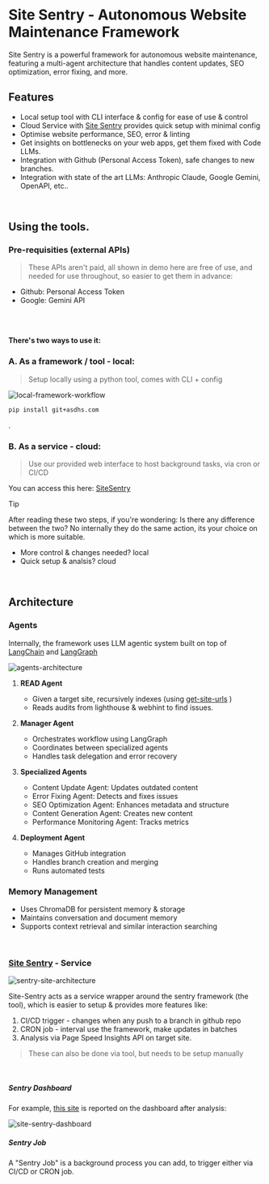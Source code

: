 # Site Sentry - Autonomous Website Maintenance Framework

Site Sentry is a powerful framework for autonomous website maintenance, featuring a multi-agent architecture that handles content updates, SEO optimization, error fixing, and more.


## Features
-   Local setup tool with CLI interface & config for ease of use & control
-   Cloud Service with [Site Sentry](https://sitesentry.metacatalyst.in/) provides quick setup with minimal config
-   Optimise website performance, SEO, error & linting
-   Get insights on bottlenecks on your web apps, get them fixed with Code LLMs.
-   Integration with Github (Personal Access Token), safe changes to new branches.
-   Integration with state of the art LLMs: Anthropic Claude, Google Gemini, OpenAPI, etc..

<br />

## Using the tools.

### Pre-requisities (external APIs)
> These APIs aren't paid, all shown in demo here are free of use, and needed for use throughout, so easier to get them in advance:
- Github:  Personal Access Token
- Google: Gemini API


<br /> <br />

**There's two ways to use it:**

### A. As a framework / tool - local:
> Setup locally using a python tool, comes with CLI + config 

![local-framework-workflow](https://github.com/user-attachments/assets/b1100a0c-1651-4504-86f4-6f4577a1a389)


```bash
pip install git+asdhs.com
```

.
<br />

### B. As a service - cloud:
> Use our provided web interface to host background tasks, via cron or CI/CD

You can access this here:  [SiteSentry](sitesentry.metacatalyst.in/)


<be />

> [!TIP]
> After reading these two steps, if you're wondering: Is there any difference between the two? No internally they do the same action, its your choice on which is more suitable.
> - More control & changes needed?  local
> - Quick setup & analsis?  cloud

<br />


## Architecture

### Agents

Internally, the framework uses LLM agentic system built on top of [LangChain](https://www.langchain.com/) and [LangGraph](https://www.langchain.com/langgraph)

![agents-architecture](https://github.com/user-attachments/assets/dc28233e-151f-41a4-aeb0-ad8e2f6e9ebb)

1. **READ Agent**
   - Given a target site, recursively indexes (using [get-site-urls](https://www.npmjs.com/package/get-site-urls) )
   - Reads audits from lighthouse & webhint to find issues.

3. **Manager Agent**
   - Orchestrates workflow using LangGraph
   - Coordinates between specialized agents
   - Handles task delegation and error recovery

4. **Specialized Agents**
   - Content Update Agent: Updates outdated content
   - Error Fixing Agent: Detects and fixes issues
   - SEO Optimization Agent: Enhances metadata and structure
   - Content Generation Agent: Creates new content
   - Performance Monitoring Agent: Tracks metrics

5. **Deployment Agent**
   - Manages GitHub integration
   - Handles branch creation and merging
   - Runs automated tests

### Memory Management

- Uses ChromaDB for persistent memory & storage
- Maintains conversation and document memory
- Supports context retrieval and similar interaction searching




<br />


### [Site Sentry](https://sitesentry.metacatalyst.in/) - Service

![sentry-site-architecture](https://github.com/user-attachments/assets/bf04c07a-0551-4f4c-ad38-7c4af2caecce)

Site-Sentry acts as a service wrapper around the sentry framework (the tool), which is easier to setup & provides more features like: <br />
1. CI/CD trigger - changes when any push to a branch in github repo
2. CRON job - interval use the framework, make updates in batches
3. Analysis via Page Speed Insights API on target site.

> These can also be done via tool, but needs to be setup manually

<br />


##### Sentry Dashboard

For example, [this site](https://palinifoundation.vercel.app/) is reported on the dashboard after analysis:

![site-sentry-dashboard](https://github.com/user-attachments/assets/7ae7fe82-7c8d-4315-8296-8b4038947ef4)


##### Sentry Job

A "Sentry Job" is a background process you can add, to trigger either via CI/CD or CRON job. 




